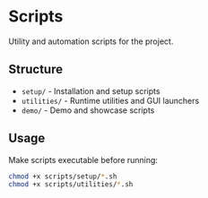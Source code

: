 # Scripts

Utility and automation scripts for the project.

## Structure

- `setup/` - Installation and setup scripts
- `utilities/` - Runtime utilities and GUI launchers
- `demo/` - Demo and showcase scripts

## Usage

Make scripts executable before running:
```bash
chmod +x scripts/setup/*.sh
chmod +x scripts/utilities/*.sh
```
